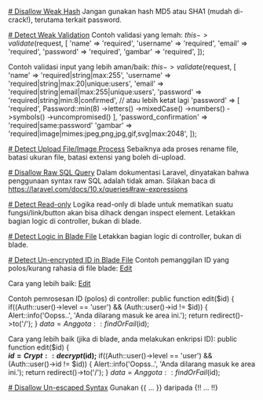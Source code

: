 <a href="#weakHash"># Disallow Weak Hash</a> 
Jangan gunakan hash MD5 atau SHA1 (mudah di-crack!), terutama terkait password.

<a href="#weakValidation"># Detect Weak Validation</a>
Contoh validasi yang lemah:
$this->validate($request, [
    'name' => 'required',
    'username' => 'required',
    'email' => 'required',
    'password' => 'required',
    'gambar' => 'required',
]);

Contoh validasi input yang lebih aman/baik:
$this->validate($request, [
     'name' => 'required|string|max:255',
     'username' => 'required|string|max:20|unique:users',
     'email' => 'required|string|email|max:255|unique:users',
     'password' => 'required|string|min:8|confirmed',
     // atau lebih ketat lagi
        'password' => [
                'required',
                Password::min(8)
                    ->letters()
                    ->mixedCase()
                    ->numbers()
                    ->symbols()
                    ->uncompromised()
            ],
            'password_confirmation' => 'required|same:password'
     'gambar' => 'required|image|mimes:jpeg,png,jpg,gif,svg|max:2048',
 ]);

<a href="#detectUpload"># Detect Upload File/Image Process</a>
Sebaiknya ada proses rename file, batasi ukuran file, batasi extensi yang boleh di-upload.

<a href="#rawQuery"># Disallow Raw SQL Query</a>
Dalam dokumentasi Laravel, dinyatakan bahwa penggunaan syntax raw SQL adalah tidak aman. Silakan baca di https://laravel.com/docs/10.x/queries#raw-expressions

<a href="#readOnly"># Detect Read-only</a>
Logika read-only di blade untuk mematikan suatu fungsi/link/button akan bisa dihack dengan inspect element. Letakkan bagian logic di controller, bukan di blade.

<a href="#logicBlade"># Detect Logic in Blade File</a>
Letakkan bagian logic di controller, bukan di blade.

<a href="#unencryptedID"># Detect Un-encrypted ID in Blade File</a>
Contoh pemanggilan ID yang polos/kurang rahasia di file blade:
<a class="dropdown-item" href="{{route('anggota.edit', $data->id)}}"> Edit </a>

Cara yang lebih baik:
<a class="dropdown-item" href="{{route('anggota.edit', <b>Crypt::encrypt($data->id)</b>)}}"> Edit </a>

Contoh pemrosesan ID (polos) di controller: 
public function edit($id)
{   
  if((Auth::user()->level == 'user') && (Auth::user()->id != $id)) {
    Alert::info('Oopss..', 'Anda dilarang masuk ke area ini.');
    return redirect()->to('/');
}
$data = Anggota::findOrFail($id);

Cara yang lebih baik (jika di blade, anda melakukan enkripsi ID):
public function edit($id)
{   
  <b>$id = Crypt::decrypt($id);</b>
  if((Auth::user()->level == 'user') && (Auth::user()->id != $id)) {
    Alert::info('Oopss..', 'Anda dilarang masuk ke area ini.');
    return redirect()->to('/');
}
$data = Anggota::findOrFail($id);

<a href="#unescaped"># Disallow Un-escaped Syntax</a>
Gunakan {{ ... }} daripada {!! ... !!}
